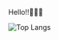 Hello!!👋👋👋

![Top Langs](https://github-readme-stats.vercel.app/api/top-langs/?username=albertcsipak&langs_count=20&layout=compact&theme=dark)

